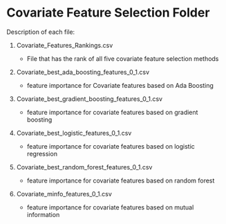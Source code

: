 # Covariate Feature Selection Folder

Description of each file:
  1. Covariate_Features_Rankings.csv
     * File that has the rank of all five covariate feature selection methods

  2. Covariate_best_ada_boosting_features_0_1.csv
     * feature importance for Covariate features based on Ada Boosting

  3. Covariate_best_gradient_boosting_features_0_1.csv
     * feature importance for covariate features based on gradient boosting
  4. Covariate_best_logistic_features_0_1.csv
     * feature importance for covariate features based on logistic regression
  5. Covariate_best_random_forest_features_0_1.csv
     * feature importance for covariate features based on random forest
  6. Covariate_minfo_features_0_1.csv
     * feature importance for covariate features based on mutual information
